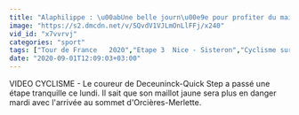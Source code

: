 ```yaml
---
title: "Alaphilippe : \u00abUne belle journ\u00e9e pour profiter du maillot\u00bb - Cyclisme - Tour de France"
image: "https://s2.dmcdn.net/v/SQvdV1VJLmOnLlFFj/x240"
vid_id: "x7vvrvj"
categories: "sport"
tags: ["Tour de France   2020","Etape 3  Nice - Sisteron","Cyclisme sur route"]
date: "2020-09-01T12:09:03+03:00"
---
```

VIDEO CYCLISME - Le coureur de Deceuninck-Quick Step a passé une étape tranquille ce lundi. Il sait que son maillot jaune sera plus en danger mardi avec l'arrivée au sommet d'Orcières-Merlette.
